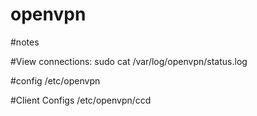 # openvpn
#notes

#View connections:
sudo cat /var/log/openvpn/status.log


#config
/etc/openvpn

#Client Configs
/etc/openvpn/ccd
